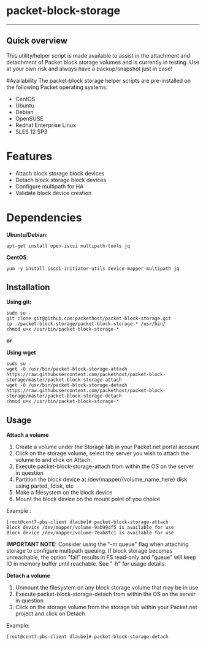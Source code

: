 # packet-block-storage

----
## Quick overview
This utility/helper script is made available to assist in  the attachment and detachment of Packet block storage volumes and is currently in testing. Use at your own risk and always have a backup/snapshot just in case!

#Availability
The packet-block storage helper scripts are pre-installed on the following Packet operating systems:
* CentOS
* Ubuntu
* Debian
* OpenSUSE
* Redhat Enterprise Linux
* SLES 12 SP3

# Features
* Attach block storage block devices
* Detach block storage block devices
* Configure multipath for HA
* Validate block device creation

# Dependencies

**Ubuntu/Debian**:

    apt-get install open-iscsi multipath-tools jq


**CentOS**:

    yum -y install iscsi-initiator-utils device-mapper-multipath jq

## Installation

**Using git:**

    sudo su -
    git clone git@github.com:packethost/packet-block-storage.git
    cp ./packet-block-storage/packet-block-storage-* /usr/bin/
    chmod u+x /usr/bin/packet-block-storage-*

**or**

**Using wget**

    sudo su -
    wget -O /usr/bin/packet-block-storage-attach https://raw.githubusercontent.com/packethost/packet-block-storage/master/packet-block-storage-attach
    wget -O /usr/bin/packet-block-storage-detach https://raw.githubusercontent.com/packethost/packet-block-storage/master/packet-block-storage-detach
    chmod u+x /usr/bin/packet-block-storage-*

## Usage

**Attach a volume**

1. Create a volume under the Storage tab in your Packet.net portal account
2. Click on the storage volume, select the server you wish to attach the volume to and click on Attach.
3. Execute packet-block-storage-attach from within the OS on the server in question
4. Partition the block device at /dev/mapper/\{volume\_name\_here\} disk using parted, fdisk, etc
5. Make a filesystem on the block device
6. Mount the block device on the mount point of you choice

Example :

    [root@cent7-pbs-client dlaube]# packet-block-storage-attach
    Block device /dev/mapper/volume-9ab99df5 is available for use
    Block device /dev/mapper/volume-7eab8fc1 is available for use

**IMPORTANT NOTE:** Consider using the "-m queue" flag when attaching storage to configure multipath queuing. If block storage becomes unreachable, the option "fail" results in FS read-only and "queue" will keep IO in memory buffer until reachable. See "-h" for usage details.



**Detach a volume**

1. Unmount the filesystem on any block storage volume that may be in use
2. Execute packet-block-storage-detach from within the OS on the server in question
3. Click on the storage volume from the storage tab within your Packet.net project and click on Detach

Example:

    [root@cent7-pbs-client dlaube]# packet-block-storage-detach

